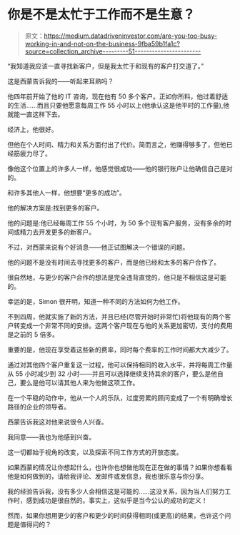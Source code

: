 # 你是不是太忙于工作而不是生意？

> 原文：<https://medium.datadriveninvestor.com/are-you-too-busy-working-in-and-not-on-the-business-9fba59b1fa1c?source=collection_archive---------51----------------------->

“我知道我应该一直寻找新客户，但是我太忙于和现有的客户打交道了。”

这是西蒙告诉我的——听起来耳熟吗？

他四年前开始了他的 IT 咨询，现在他有 50 多个客户。正如你所料，他过着舒适的生活……而且只要他愿意每周工作 55 小时以上(他承认这是他平时的工作量),他就能一直这样下去。

经济上，他很好。

但他在个人时间、精力和关系方面付出了代价。简而言之，他赚得够多了，但他已经筋疲力尽了。

像他这个位置上的许多人一样，他感觉很成功——他的银行账户让他确信自己是对的。

和许多其他人一样，他想要“更多的成功”。

他的解决方案是:找到更多的客户。

他的问题是:他已经每周工作 55 个小时，为 50 多个现有客户服务，没有多余的时间或精力去开发更多的新客户。

不过，对西蒙来说有个好消息——他正试图解决一个错误的问题。

他的问题不是没有时间去寻找更多的客户，而是他已经和太多的客户合作了。

很自然地，与更少的客户合作的想法是完全违背直觉的，他只是不相信这是可能的。

幸运的是，Simon 很开明，知道一种不同的方法如何为他工作。

不到四周，他就实施了新的方法，并且已经(尽管开始时非常忙)将他现有的两个客户转变成一个非常不同的安排。这两个客户现在与他的关系更加密切，支付的费用是之前的 5 倍多。

重要的是，他现在享受着这些新的费率，同时每个费率的工作时间都大大减少了。

通过对其他四个客户重复这一过程，他可以保持相同的收入水平，并将每周工作量从 55 小时减少到 32 小时——并且可以选择继续支持其余的客户，要么是他自己，要么是他可以请其他人来为他做这项工作。

在一个平稳的动作中，他从一个人的乐队，过度劳累的顾问变成了一个有明确增长路径的企业的领导者。

西蒙告诉我这对他来说很令人兴奋。

我同意——我也为他感到兴奋。

这一切都始于视角的改变，以及探索不同工作方式的开放态度。

如果西蒙的情况让你想起什么，也许你也想做他现在正在做的事情？如果你想看看他是如何做到的，请给我评论、发邮件或发信息，我也很乐意与你分享。

我的经验告诉我，没有多少人会相信这是可能的……这没关系，因为当人们努力工作时，感到成功是很自然的。事实上，这似乎是当今公认的成功的定义！

然而，如果你想用更少的客户和更少的时间获得相同(或更高)的结果，也许这个问题是值得问的？